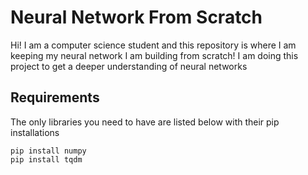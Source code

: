 # Neural Network From Scratch

Hi! I am a computer science student and this repository is where I am keeping my neural network I am building from scratch! I am doing this project to get a deeper understanding of neural networks 


## Requirements

The only libraries you need to have are listed below with their pip installations

    pip install numpy
    pip install tqdm


